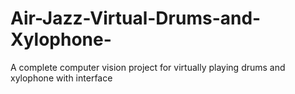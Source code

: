 # Air-Jazz-Virtual-Drums-and-Xylophone-
A complete computer vision project for virtually playing drums and xylophone with interface
